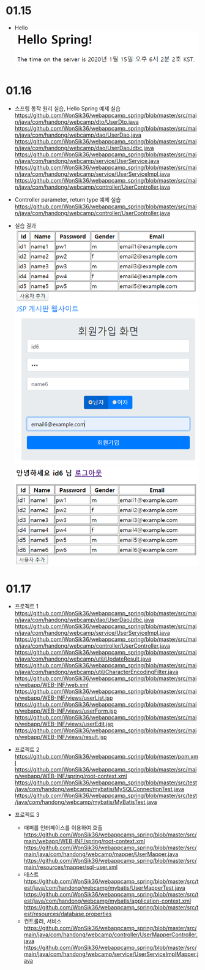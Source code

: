 # 01.15

* Hello<br>
	![Hello Spring](https://github.com/WonSik36/webappcamp_spring/blob/master/images_readme/hello.PNG)
	
# 01.16

* 스프링 동작 원리 실습, Hello Spring 예제 실습
	https://github.com/WonSik36/webappcamp_spring/blob/master/src/main/java/com/handong/webcamp/dto/UserDto.java
	https://github.com/WonSik36/webappcamp_spring/blob/master/src/main/java/com/handong/webcamp/dao/UserDao.java
	https://github.com/WonSik36/webappcamp_spring/blob/master/src/main/java/com/handong/webcamp/dao/UserDaoJdbc.java
	https://github.com/WonSik36/webappcamp_spring/blob/master/src/main/java/com/handong/webcamp/service/UserService.java
	https://github.com/WonSik36/webappcamp_spring/blob/master/src/main/java/com/handong/webcamp/service/UserServiceImpl.java
	https://github.com/WonSik36/webappcamp_spring/blob/master/src/main/java/com/handong/webcamp/controller/UserController.java
	
* Controller parameter, return type 예제 실습
	https://github.com/WonSik36/webappcamp_spring/blob/master/src/main/java/com/handong/webcamp/controller/UserController.java
	
* 실습 결과<br>
	![list](https://github.com/WonSik36/webappcamp_spring/blob/master/images_readme/list.png)
	![signup](https://github.com/WonSik36/webappcamp_spring/blob/master/images_readme/signup.PNG)
	![signup_success](https://github.com/WonSik36/webappcamp_spring/blob/master/images_readme/signup_success.PNG)
	
# 01.17

* 프로젝트 1
	https://github.com/WonSik36/webappcamp_spring/blob/master/src/main/java/com/handong/webcamp/dao/UserDaoJdbc.java
	https://github.com/WonSik36/webappcamp_spring/blob/master/src/main/java/com/handong/webcamp/service/UserServiceImpl.java
	https://github.com/WonSik36/webappcamp_spring/blob/master/src/main/java/com/handong/webcamp/controller/UserController.java
	https://github.com/WonSik36/webappcamp_spring/blob/master/src/main/java/com/handong/webcamp/util/UpdateResult.java
	https://github.com/WonSik36/webappcamp_spring/blob/master/src/main/java/com/handong/webcamp/util/CharacterEncodingFilter.java
	https://github.com/WonSik36/webappcamp_spring/blob/master/src/main/webapp/WEB-INF/web.xml
	https://github.com/WonSik36/webappcamp_spring/blob/master/src/main/webapp/WEB-INF/views/userList.jsp
	https://github.com/WonSik36/webappcamp_spring/blob/master/src/main/webapp/WEB-INF/views/userForm.jsp
	https://github.com/WonSik36/webappcamp_spring/blob/master/src/main/webapp/WEB-INF/views/userEdit.jsp
	https://github.com/WonSik36/webappcamp_spring/blob/master/src/main/webapp/WEB-INF/views/result.jsp
	
* 프로젝트 2
	https://github.com/WonSik36/webappcamp_spring/blob/master/pom.xml
	https://github.com/WonSik36/webappcamp_spring/blob/master/src/main/webapp/WEB-INF/spring/root-context.xml
	https://github.com/WonSik36/webappcamp_spring/blob/master/src/test/java/com/handong/webcamp/mybatis/MySQLConnectionTest.java
	https://github.com/WonSik36/webappcamp_spring/blob/master/src/test/java/com/handong/webcamp/mybatis/MyBatisTest.java
	
* 프로젝트 3
	* 매퍼를 인터페이스를 이용하여 호출
		https://github.com/WonSik36/webappcamp_spring/blob/master/src/main/webapp/WEB-INF/spring/root-context.xml
		https://github.com/WonSik36/webappcamp_spring/blob/master/src/main/java/com/handong/webcamp/mapper/UserMapper.java
		https://github.com/WonSik36/webappcamp_spring/blob/master/src/main/resources/mapper/sql-user.xml
	* 테스트
		https://github.com/WonSik36/webappcamp_spring/blob/master/src/test/java/com/handong/webcamp/mybatis/UserMapperTest.java
		https://github.com/WonSik36/webappcamp_spring/blob/master/src/test/java/com/handong/webcamp/mybatis/application-context.xml
		https://github.com/WonSik36/webappcamp_spring/blob/master/src/test/resources/database.properties
	* 컨트롤러, 서비스
		https://github.com/WonSik36/webappcamp_spring/blob/master/src/main/java/com/handong/webcamp/controller/UserMapperController.java
		https://github.com/WonSik36/webappcamp_spring/blob/master/src/main/java/com/handong/webcamp/service/UserServiceImplMapper.java